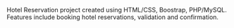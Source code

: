 Hotel Reservation project created using HTML/CSS, Boostrap, PHP/MySQL.
Features include booking hotel reservations, validation and confirmation.
